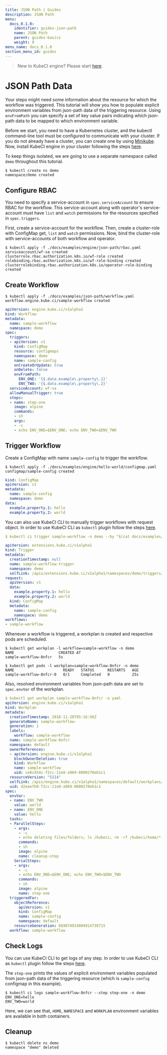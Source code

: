 ```yaml
---
title: JSON Path | Guides
description: JSON Path
menu:
  docs_0.1.0:
    identifier: guides-json-path
    name: JSON Path
    parent: guides-basics
    weight: 9
menu_name: docs_0.1.0
section_menu_id: guides
---
```


> New to KubeCI engine? Please start [here](/docs/concepts/README.md).

# JSON Path Data

Your steps might need some information about the resource for which the workflow was triggered. This tutorial will show you how to populate explicit environment variables from json-path data of the triggering resource. Using `envFromPath` you can specify a set of key value pairs indicating which json-path data to be mapped to which environment variable.

Before we start, you need to have a Kubernetes cluster, and the kubectl command-line tool must be configured to communicate with your cluster. If you do not already have a cluster, you can create one by using [Minikube](https://github.com/kubernetes/minikube). Now, install KubeCI engine in your cluster following the steps [here](/docs/setup/engine/install.md).

To keep things isolated, we are going to use a separate namespace called `demo` throughout this tutorial.

```console
$ kubectl create ns demo
namespace/demo created
```

## Configure RBAC

You need to specify a service-account in `spec.serviceAccount` to ensure RBAC for the workflow. This service-account along with operator's service-account must have `list` and `watch` permissions for the resources specified in `spec.triggers`.

First, create a service-account for the workflow. Then, create a cluster-role with ConfigMap get, `list` and `watch` permissions. Now, bind the cluster-role with service-accounts of both workflow and operator.

```console
$ kubectl apply -f ./docs/examples/engine/json-path/rbac.yaml
serviceaccount/wf-sa created
clusterrole.rbac.authorization.k8s.io/wf-role created
rolebinding.rbac.authorization.k8s.io/wf-role-binding created
clusterrolebinding.rbac.authorization.k8s.io/operator-role-binding created
```

## Create Workflow

```console
$ kubectl apply -f ./docs/examples/json-path/workflow.yaml
workflow.engine.kube.ci/sample-workflow created
```

```yaml
apiVersion: engine.kube.ci/v1alpha1
kind: Workflow
metadata:
  name: sample-workflow
  namespace: demo
spec:
  triggers:
  - apiVersion: v1
    kind: ConfigMap
    resource: configmaps
    namespace: demo
    name: sample-config
    onCreateOrUpdate: true
    onDelete: false
    envFromPath:
      ENV_ONE: '{$.data.example\.property\.1}'
      ENV_TWO: '{$.data.example\.property\.2}'
  serviceAccount: wf-sa
  allowManualTrigger: true
  steps:
  - name: step-one
    image: alpine
    commands:
    - sh
    args:
    - -c
    - echo ENV_ONE=$ENV_ONE; echo ENV_TWO=$ENV_TWO
```

## Trigger Workflow

Create a ConfigMap with name `sample-config` to trigger the workflow.

```console
$ kubectl apply -f ./docs/examples/engine/hello-world/configmap.yaml
configmap/sample-config created
```

```yaml
kind: ConfigMap
apiVersion: v1
metadata:
  name: sample-config
  namespace: demo
data:
  example.property.1: hello
  example.property.2: world
```

You can also use KubeCI CLI to manually trigger workflows with request object. In order to use KubeCI CLI as `kubectl` plugin follow the steps [here](/docs/setup/cli/install.md).

```yaml
$ kubectl ci trigger sample-workflow -n demo --by "$(cat docs/examples/engine/json-path/configmap.yaml)" -o yaml

apiVersion: extensions.kube.ci/v1alpha1
kind: Trigger
metadata:
  creationTimestamp: null
  name: sample-workflow-trigger
  namespace: demo
  selfLink: /apis/extensions.kube.ci/v1alpha1/namespaces/demo/triggers/sample-workflow-trigger
request:
  apiVersion: v1
  data:
    example.property.1: hello
    example.property.2: world
  kind: ConfigMap
  metadata:
    name: sample-config
    namespace: demo
workflows:
- sample-workflow
```

Whenever a workflow is triggered, a workplan is created and respective pods are scheduled.

```console
$ kubectl get workplan -l workflow=sample-workflow -n demo
NAME                    CREATED AT
sample-workflow-8nfcr   5s
```

```console
$ kubectl get pods -l workplan=sample-workflow-8nfcr -n demo
NAME                      READY   STATUS      RESTARTS   AGE
sample-workflow-8nfcr-0   0/1     Completed   0          25s
```

Also, resolved environment variables from json-path data are set to `spec.envVar` of the workplan.

```yaml
$ kubectl get workplan sample-workflow-8nfcr -o yaml
apiVersion: engine.kube.ci/v1alpha1
kind: Workplan
metadata:
  creationTimestamp: 2018-11-28T05:16:56Z
  generateName: sample-workflow-
  generation: 1
  labels:
    workflow: sample-workflow
  name: sample-workflow-8nfcr
  namespace: default
  ownerReferences:
  - apiVersion: engine.kube.ci/v1alpha1
    blockOwnerDeletion: true
    kind: Workflow
    name: sample-workflow
    uid: ce8c454c-f2cc-11e8-a969-0800270eb1c1
  resourceVersion: "5114"
  selfLink: /apis/engine.kube.ci/v1alpha1/namespaces/default/workplans/sample-workflow-8nfcr
  uid: d2eaefb0-f2cc-11e8-a969-0800270eb1c1
spec:
  envVar:
  - name: ENV_TWO
    value: world
  - name: ENV_ONE
    value: hello
  tasks:
  - ParallelSteps:
    - args:
      - -c
      - echo deleting files/folders; ls /kubeci; rm -rf /kubeci/home/*; rm -rf /kubeci/workspace/*
      commands:
      - sh
      image: alpine
      name: cleanup-step
    SerialSteps:
    - args:
      - -c
      - echo ENV_ONE=$ENV_ONE; echo ENV_TWO=$ENV_TWO
      commands:
      - sh
      image: alpine
      name: step-one
  triggeredFor:
    objectReference:
      apiVersion: v1
      kind: ConfigMap
      name: sample-config
      namespace: default
    resourceGeneration: 0$9874914804914738715
  workflow: sample-workflow
```

## Check Logs

You can use KubeCI CLI to get logs of any step. In order to use KubeCI CLI as `kubectl` plugin follow the steps [here](/docs/setup/cli/install.md).

The `step-one` prints the values of explicit environment variables populated from json-path data of the triggering resource (which is `sample-config` configmap in this example).

```console
$ kubectl ci logs sample-workflow-8nfcr --step step-one -n demo
ENV_ONE=hello
ENV_TWO=world
```

Here, we can see that, `HOME`, `NAMESPACE` and `WORKPLAN` environment variables are available in both containers.

## Cleanup

```console
$ kubectl delete ns demo
namespace "demo" deleted
```
